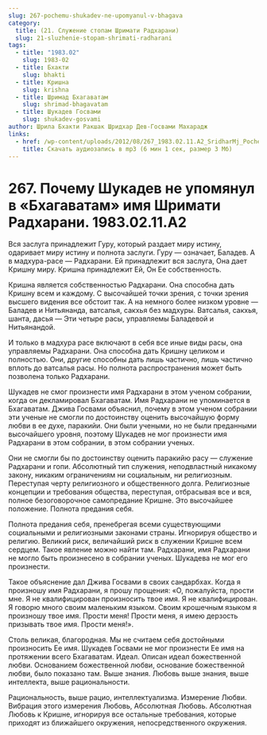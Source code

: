 ```yaml
---
slug: 267-pochemu-shukadev-ne-upomyanul-v-bhagava
category:
  title: (21. Служение стопам Шримати Радхарани)
  slug: 21-sluzhenie-stopam-shrimati-radharani
tags:
  - title: "1983.02"
    slug: 1983-02
  - title: Бхакти
    slug: bhakti
  - title: Кришна
    slug: krishna
  - title: Шримад Бхагаватам
    slug: shrimad-bhagavatam
  - title: Шукадев Госвами
    slug: shukadev-gosvami
author: Шрила Бхакти Ракшак Шридхар Дев-Госвами Махарадж
links:
  - href: /wp-content/uploads/2012/08/267_1983.02.11.A2_SridharMj_Pochemu_Sukadev_ne_upomyanul_v_Bhagavatam_imya_Srimati_Radharani.mp3
    title: Скачать аудиозапись в mp3 (6 мин 1 сек, размер 3 Мб)
---
```


# 267. Почему Шукадев не упомянул в «Бхагаватам» имя Шримати Радхарани. 1983.02.11.A2

Вся заслуга принадлежит Гуру, который раздает миру истину, одаривает миру истину и полнота заслуги. Гуру — означает, Баладев. А в мадхура-расе — Радхарани. Ей принадлежит вся заслуга, Она дает Кришну миру. Кришна принадлежит Ей, Он Ее собственность.

Кришна является собственностью Радхарани. Она способна дать Кришну всем и каждому. С высочайшей точки зрения, с точки зрения высшего видения все обстоит так. А на немного более низком уровне — Баладев и Нитьянанда, ватсалья, сакхья без мадхуры. Ватсалья, сакхья, шанта, дасья — Эти четыре расы, управляемы Баладевой и Нитьянандой.

И только в мадхура расе включают в себя все иные виды расы, она управляемы Радхарани. Она способна дать Кришну целиком и полностью. Они, другие способны дать лишь частично, лишь частично вплоть до ватсалья расы. Но полнота распространения может быть позволена только Радхарани.

Шукадев не смог произнести имя Радхарани в этом ученом собрании, когда он декламировал Бхагаватам. Имя Радхарани не упоминается в Бхагаватам. Джива Госвами объяснил, почему в этом ученом собрании эти ученые не смогли по достоинству оценить высочайшую форму любви в ее духе, паракийи. Они были учеными, но не были преданными высочайшего уровня, поэтому Шукадев не мог произнести имя Радхарани в этом собрании, в этом собрании ученых.

Они не смогли бы по достоинству оценить паракийю расу — служение Радхарани и гопи. Абсолютный тип служения, неподвластный никакому закону, никаким ограничениям ни социальным, ни религиозным. Переступая черту религиозного и общественного долга. Религиозные концепции и требования общества, переступая, отбрасывая все и вся, полное безоговорочное самопредание Кришне. Это высочайшее положение. Полнота предания себя.

Полнота предания себя, пренебрегая всеми существующими социальными и религиозными законами страны. Игнорируя общество и религию. Великий риск, величайший риск в служении Кришне всем сердцем. Такое явление можно найти там. Радхарани, имя Радхарани не могло быть произнесено в собрании ученых. Шукадева не мог его произнести.

Такое объяснение дал Джива Госвами в своих сандарбхах. Когда я произношу имя Радхарани, я прошу прощения: «О, пожалуйста, прости мне. Я не квалифицирован произносить твое имя. Я не квалифицирован. Я говорю много своим маленьким языком. Своим крошечным языком я произношу твое имя. Прости меня! Прости меня, я имею дерзость призывать твое имя. Прости меня!».

Столь великая, благородная. Мы не считаем себя достойными произносить Ее имя. Шукадев Госвами не мог произнести Ее имя на протяжении всего Бхагаватам. Идеал. Описан идеал божественной любви. Основанием божественной любви, основание божественной любви, было показано там. Выше знания. Любовь выше знания, выше интеллекта, выше рациональности.

Рациональность, выше рацио, интеллектуализма. Измерение Любви. Вибрация этого измерения Любовь, Абсолютная Любовь. Абсолютная Любовь к Кришне, игнорируя все остальные требования, которые приходят из ближайшего окружения, непосредственного окружения.

